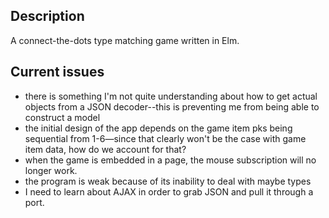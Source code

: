 ## Description 

A connect-the-dots type matching game written in Elm. 

## Current issues 

- there is something I'm not quite understanding about how to get actual objects from a JSON decoder--this is preventing me from being able to construct a model 
- the initial design of the app depends on the game item pks being sequential from 1-6—since that clearly won't be the case with game item data, how do we account for that?
- when the game is embedded in a page, the mouse subscription will no longer work. 
- the program is weak because of its inability to deal with maybe types
- I need to learn about AJAX in order to grab JSON and pull it through a port. 